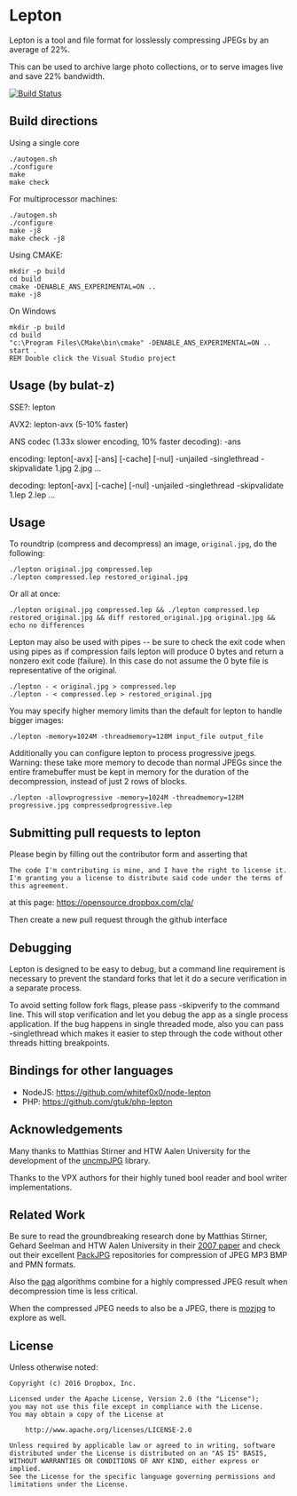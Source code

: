 # Lepton

Lepton is a tool and file format for losslessly compressing JPEGs by an average of 22%.

This can be used to archive large photo collections, or to serve images live and save 22% bandwidth.


[![Build Status](https://travis-ci.org/dropbox/lepton.svg?branch=master)](https://travis-ci.org/dropbox/lepton)


## Build directions
Using a single core

    ./autogen.sh
    ./configure
    make
    make check

For multiprocessor machines:

    ./autogen.sh
    ./configure
    make -j8
    make check -j8

Using CMAKE:

    mkdir -p build
    cd build
    cmake -DENABLE_ANS_EXPERIMENTAL=ON ..
    make -j8

On Windows

    mkdir -p build
    cd build
    "c:\Program Files\CMake\bin\cmake" -DENABLE_ANS_EXPERIMENTAL=ON ..
    start .
    REM Double click the Visual Studio project


## Usage (by bulat-z)

SSE?: lepton 

AVX2: lepton-avx (5-10% faster)

ANS codec (1.33x slower encoding, 10% faster decoding): -ans

encoding: lepton[-avx] [-ans] [-cache] [-nul] -unjailed -singlethread -skipvalidate  1.jpg 2.jpg ...

decoding: lepton[-avx] [-cache] [-nul] -unjailed -singlethread -skipvalidate  1.lep 2.lep ...


## Usage

To roundtrip (compress and decompress) an image, `original.jpg`, do the following:

    ./lepton original.jpg compressed.lep
    ./lepton compressed.lep restored_original.jpg

Or all at once:

    ./lepton original.jpg compressed.lep && ./lepton compressed.lep restored_original.jpg && diff restored_original.jpg original.jpg && echo no differences


Lepton may also be used with pipes -- be sure to check the exit code when using pipes
as if compression fails lepton will produce 0 bytes and return a nonzero exit code
(failure). In this case do not assume the 0 byte file is representative of the original.

    ./lepton - < original.jpg > compressed.lep
    ./lepton - < compressed.lep > restored_original.jpg


You may specify higher memory limits than the default for lepton to handle bigger images:

    ./lepton -memory=1024M -threadmemory=128M input_file output_file

Additionally you can configure lepton to process progressive jpegs.
Warning: these take more memory to decode than normal JPEGs since the entire framebuffer
must be kept in memory for the duration of the decompression, instead of just 2 rows of blocks.

    ./lepton -allowprogressive -memory=1024M -threadmemory=128M progressive.jpg compressedprogressive.lep


## Submitting pull requests to lepton

Please begin by filling out the contributor form and asserting that

    The code I'm contributing is mine, and I have the right to license it.
    I'm granting you a license to distribute said code under the terms of this agreement.

at this page:
https://opensource.dropbox.com/cla/

Then create a new pull request through the github interface

## Debugging

Lepton is designed to be easy to debug, but a command line requirement is necessary to prevent
the standard forks that let it do a secure verification in a separate process.

To avoid setting follow fork flags, please pass -skipverify to the command line.
This will stop verification and let you debug the app as a single process application.
If the bug happens in single threaded mode, also you can pass -singlethread which makes
it easier to step through the code without other threads hitting breakpoints.

## Bindings for other languages

* NodeJS: https://github.com/whitef0x0/node-lepton
* PHP: https://github.com/gtuk/php-lepton

## Acknowledgements

Many thanks to Matthias Stirner and HTW Aalen University for the development of the [uncmpJPG](http://packjpg.encode.ru/?page_id=178) library.

Thanks to the VPX authors for their highly tuned bool reader and bool writer implementations.

## Related Work

Be sure to read the groundbreaking research done by Matthias Stirner, Gehard Seelman and HTW Aalen University in their [2007 paper](http://www.elektronik.htw-aalen.de/packjpg/_notes/PCS2007_PJPG_paper_final.pdf) and check out their excellent [PackJPG](http://github.com/packjpg) repositories for compression of JPEG MP3 BMP and PMN formats.

Also the [paq](http://mattmahoney.net/dc/) algorithms combine for a highly compressed JPEG result when decompression time is less critical.

When the compressed JPEG needs to also be a JPEG, there is [mozjpg](https://github.com/mozilla/mozjpeg) to explore as well.

## License

Unless otherwise noted:

```
Copyright (c) 2016 Dropbox, Inc.

Licensed under the Apache License, Version 2.0 (the "License");
you may not use this file except in compliance with the License.
You may obtain a copy of the License at

    http://www.apache.org/licenses/LICENSE-2.0

Unless required by applicable law or agreed to in writing, software
distributed under the License is distributed on an "AS IS" BASIS,
WITHOUT WARRANTIES OR CONDITIONS OF ANY KIND, either express or implied.
See the License for the specific language governing permissions and
limitations under the License.
```
